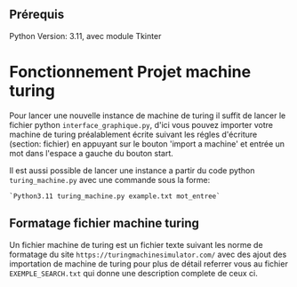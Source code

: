 ## Prérequis

Python Version: 3.11, avec module Tkinter

# Fonctionnement Projet machine turing

Pour lancer une nouvelle instance de machine de turing il suffit de lancer le fichier python `interface_graphique.py`, d'ici vous pouvez importer votre
machine de turing préalablement écrite suivant les régles d'écriture (section: fichier) en appuyant sur le bouton 'import a machine'
et entrée un mot dans l'espace a gauche du bouton start.

Il est aussi possible de lancer une instance a partir du code python `turing_machine.py` avec une commande sous la forme:

    `Python3.11 turing_machine.py example.txt mot_entree`

## Formatage fichier machine turing

Un fichier machine de turing est un fichier texte suivant les norme de formatage du site `https://turingmachinesimulator.com/`
avec des ajout des importation de machine de turing pour plus de détail referrer vous au fichier `EXEMPLE_SEARCH.txt` qui donne
une description complete de ceux ci.
